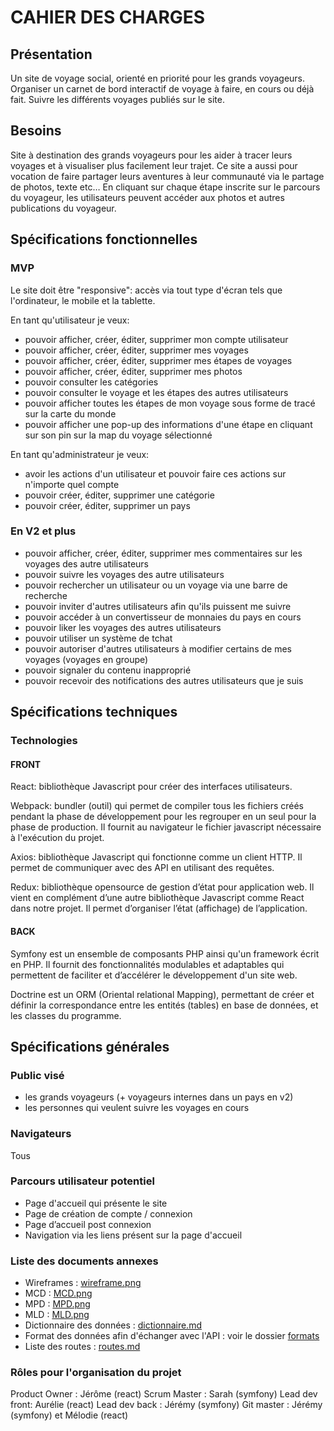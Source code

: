 # CAHIER DES CHARGES

## Présentation

Un site de voyage social, orienté en priorité pour les grands voyageurs.
Organiser un carnet de bord interactif de voyage à faire, en cours ou déjà fait.
Suivre les différents voyages publiés sur le site.

## Besoins

Site à destination des grands voyageurs pour les aider à tracer leurs voyages et à visualiser plus facilement leur trajet. Ce site a aussi pour vocation de faire partager leurs aventures à leur communauté via le partage de photos, texte etc… En cliquant sur chaque étape inscrite sur le parcours du voyageur, les utilisateurs peuvent accéder aux photos et autres publications du voyageur.

## Spécifications fonctionnelles

### MVP

Le site doit être "responsive": accès via tout type d'écran tels que l'ordinateur, le mobile et la tablette.

En tant qu'utilisateur je veux:

- pouvoir afficher, créer, éditer, supprimer mon compte utilisateur
- pouvoir afficher, créer, éditer, supprimer mes voyages
- pouvoir afficher, créer, éditer, supprimer mes étapes de voyages
- pouvoir afficher, créer, éditer, supprimer mes photos
- pouvoir consulter les catégories
- pouvoir consulter le voyage et les étapes des autres utilisateurs
- pouvoir afficher toutes les étapes de mon voyage sous forme de tracé sur la carte du monde
- pouvoir afficher une pop-up des informations d'une étape en cliquant sur son pin sur la map du voyage sélectionné

En tant qu'administrateur je veux:

- avoir les actions d'un utilisateur et pouvoir faire ces actions sur n'importe quel compte
- pouvoir créer, éditer, supprimer une catégorie
- pouvoir créer, éditer, supprimer un pays

### En V2 et plus

- pouvoir afficher, créer, éditer, supprimer mes commentaires sur les voyages des autre utilisateurs
- pouvoir suivre les voyages des autre utilisateurs
- pouvoir rechercher un utilisateur ou un voyage via une barre de recherche
- pouvoir inviter d'autres utilisateurs afin qu'ils puissent me suivre
- pouvoir accéder à un convertisseur de monnaies du pays en cours
- pouvoir liker les voyages des autres utilisateurs
- pouvoir utiliser un système de tchat
- pouvoir autoriser d'autres utilisateurs à modifier certains de mes voyages (voyages en groupe)
- pouvoir signaler du contenu inapproprié
- pouvoir recevoir des notifications des autres utilisateurs que je suis

## Spécifications techniques

### Technologies

#### FRONT

React: bibliothèque Javascript pour créer des interfaces utilisateurs.

Webpack: bundler (outil) qui permet de compiler tous les fichiers créés pendant la phase de développement pour les regrouper en un seul
pour la phase de production. Il fournit au navigateur le fichier javascript nécessaire à l'exécution du projet.

Axios: bibliothèque Javascript qui fonctionne comme un client HTTP. Il permet de communiquer avec des API en utilisant des requêtes.

Redux: bibliothèque opensource de gestion d’état pour application web. Il vient en complément d’une autre bibliothèque Javascript comme React dans notre projet. Il permet d’organiser l’état (affichage) de l’application.

#### BACK

Symfony est un ensemble de composants PHP ainsi qu'un framework écrit en PHP. Il fournit des fonctionnalités modulables et adaptables qui permettent de faciliter et d’accélérer le développement d'un site web.

Doctrine est un ORM (Oriental relational Mapping), permettant de créer et définir la correspondance entre les entités (tables) en base de données, et les classes du programme.

## Spécifications générales

### Public visé

- les grands voyageurs (+ voyageurs internes dans un pays en v2)
- les personnes qui veulent suivre les voyages en cours

### Navigateurs

Tous

### Parcours utilisateur potentiel

- Page d'accueil qui présente le site
- Page de création de compte / connexion
- Page d’accueil post connexion
- Navigation via les liens présent sur la page d'accueil

### Liste des documents annexes

- Wireframes : [wireframe.png](./wireframe.png)
- MCD : [MCD.png](./MCD.png)
- MPD : [MPD.png](./MPD.png)
- MLD : [MLD.png](./MLD.png)
- Dictionnaire des données : [dictionnaire.md](./dictionnaire.md)
- Format des données afin d'échanger avec l'API : voir le dossier [formats](./formats/)
- Liste des routes : [routes.md](./routes.md)

### Rôles pour l'organisation du projet

Product Owner : Jérôme (react)
Scrum Master : Sarah (symfony)
Lead dev front: Aurélie (react)
Lead dev back : Jérémy (symfony)
Git master : Jérémy (symfony) et Mélodie (react)
